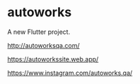 # autoworks

A new Flutter project.

http://autoworksqa.com/

https://autoworkssite.web.app/

https://www.instagram.com/autoworks.qa/


